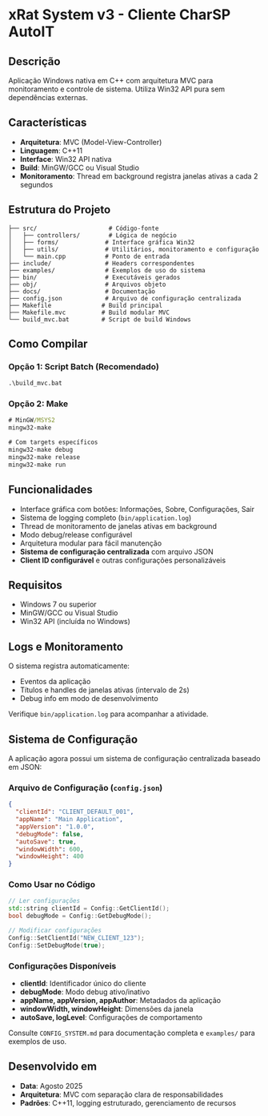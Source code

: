 # xRat System v3 - Cliente CharSP AutoIT

## Descrição
Aplicação Windows nativa em C++ com arquitetura MVC para monitoramento e controle de sistema. Utiliza Win32 API pura sem dependências externas.

## Características
- **Arquitetura**: MVC (Model-View-Controller)
- **Linguagem**: C++11
- **Interface**: Win32 API nativa
- **Build**: MinGW/GCC ou Visual Studio
- **Monitoramento**: Thread em background registra janelas ativas a cada 2 segundos

## Estrutura do Projeto
```
├── src/                    # Código-fonte
│   ├── controllers/        # Lógica de negócio
│   ├── forms/             # Interface gráfica Win32
│   ├── utils/             # Utilitários, monitoramento e configuração
│   └── main.cpp           # Ponto de entrada
├── include/               # Headers correspondentes
├── examples/              # Exemplos de uso do sistema
├── bin/                   # Executáveis gerados
├── obj/                   # Arquivos objeto
├── docs/                  # Documentação
├── config.json            # Arquivo de configuração centralizada
├── Makefile              # Build principal
├── Makefile.mvc          # Build modular MVC
└── build_mvc.bat         # Script de build Windows
```

## Como Compilar

### Opção 1: Script Batch (Recomendado)
```cmd
.\build_mvc.bat
```

### Opção 2: Make
```cmd
# MinGW/MSYS2
mingw32-make

# Com targets específicos
mingw32-make debug
mingw32-make release
mingw32-make run
```

## Funcionalidades
- Interface gráfica com botões: Informações, Sobre, Configurações, Sair
- Sistema de logging completo (`bin/application.log`)
- Thread de monitoramento de janelas ativas em background
- Modo debug/release configurável
- Arquitetura modular para fácil manutenção
- **Sistema de configuração centralizada** com arquivo JSON
- **Client ID configurável** e outras configurações personalizáveis

## Requisitos
- Windows 7 ou superior
- MinGW/GCC ou Visual Studio
- Win32 API (incluída no Windows)

## Logs e Monitoramento
O sistema registra automaticamente:
- Eventos da aplicação
- Títulos e handles de janelas ativas (intervalo de 2s)
- Debug info em modo de desenvolvimento

Verifique `bin/application.log` para acompanhar a atividade.

## Sistema de Configuração

A aplicação agora possui um sistema de configuração centralizada baseado em JSON:

### Arquivo de Configuração (`config.json`)
```json
{
  "clientId": "CLIENT_DEFAULT_001",
  "appName": "Main Application",
  "appVersion": "1.0.0", 
  "debugMode": false,
  "autoSave": true,
  "windowWidth": 600,
  "windowHeight": 400
}
```

### Como Usar no Código
```cpp
// Ler configurações
std::string clientId = Config::GetClientId();
bool debugMode = Config::GetDebugMode();

// Modificar configurações
Config::SetClientId("NEW_CLIENT_123");
Config::SetDebugMode(true);
```

### Configurações Disponíveis
- **clientId**: Identificador único do cliente
- **debugMode**: Modo debug ativo/inativo
- **appName, appVersion, appAuthor**: Metadados da aplicação  
- **windowWidth, windowHeight**: Dimensões da janela
- **autoSave, logLevel**: Configurações de comportamento

Consulte `CONFIG_SYSTEM.md` para documentação completa e `examples/` para exemplos de uso.

## Desenvolvido em
- **Data**: Agosto 2025
- **Arquitetura**: MVC com separação clara de responsabilidades
- **Padrões**: C++11, logging estruturado, gerenciamento de recursos
